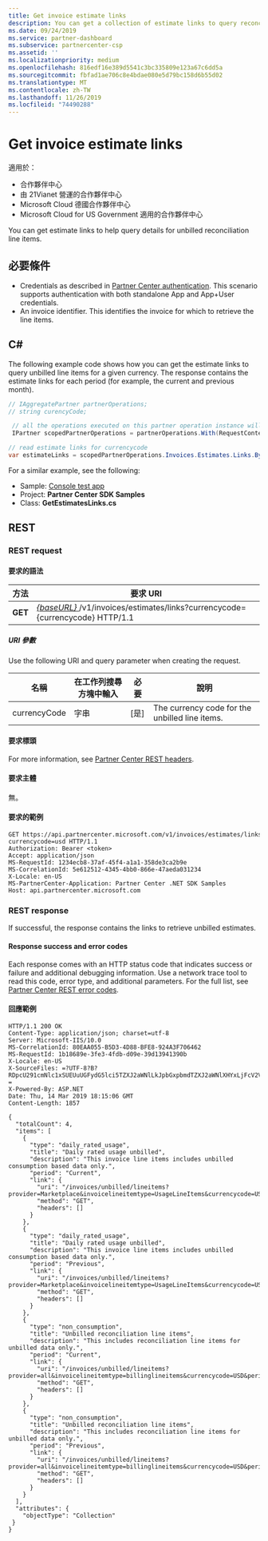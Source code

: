 ```yaml
---
title: Get invoice estimate links
description: You can get a collection of estimate links to query reconciliation line item details.
ms.date: 09/24/2019
ms.service: partner-dashboard
ms.subservice: partnercenter-csp
ms.assetid: ''
ms.localizationpriority: medium
ms.openlocfilehash: 816edf16e389d5541c3bc335809e123a67c6dd5a
ms.sourcegitcommit: fbfad1ae706c8e4bdae080e5d79bc158d6b55d02
ms.translationtype: MT
ms.contentlocale: zh-TW
ms.lasthandoff: 11/26/2019
ms.locfileid: "74490288"
---
```

# <a name="get-invoice-estimate-links"></a>Get invoice estimate links

適用於：

- 合作夥伴中心
- 由 21Vianet 營運的合作夥伴中心
- Microsoft Cloud 德國合作夥伴中心
- Microsoft Cloud for US Government 適用的合作夥伴中心

You can get estimate links to help query details for unbilled reconciliation line items.

## <a name="prerequisites"></a>必要條件

- Credentials as described in [Partner Center authentication](partner-center-authentication.md). This scenario supports authentication with both standalone App and App+User credentials.
- An invoice identifier. This identifies the invoice for which to retrieve the line items.

## <a name="c"></a>C\#

The following example code shows how you can get the estimate links to query unbilled line items for a given currency. The response contains the estimate links for each period (for example, the current and previous month).

``` csharp
// IAggregatePartner partnerOperations;
// string curencyCode;

 // all the operations executed on this partner operation instance will share the same correlation Id but will differ in request Id
 IPartner scopedPartnerOperations = partnerOperations.With(RequestContextFactory.Instance.Create(Guid.NewGuid()));

// read estimate links for currencycode
var estimateLinks = scopedPartnerOperations.Invoices.Estimates.Links.ByCurrency(curencyCode).Get();  
```

For a similar example, see the following:

- Sample: [Console test app](console-test-app.md)
- Project: **Partner Center SDK Samples**
- Class: **GetEstimatesLinks.cs**

## <a name="rest"></a>REST

### <a name="rest-request"></a>REST request

#### <a name="request-syntax"></a>要求的語法

| 方法  | 要求 URI                                                                                                 |
|---------|-------------------------------------------------------------------------------------------------------------|
| **GET** | [ *{baseURL}* ](partner-center-rest-urls.md)/v1/invoices/estimates/links?currencycode={currencycode} HTTP/1.1 |

##### <a name="uri-parameters"></a>URI 參數

Use the following URI and query parameter when creating the request.

| 名稱                   | 在工作列搜尋方塊中輸入   | 必要 | 說明                                                       |
|------------------------|--------|----------|-------------------------------------------------------------------|
| currencyCode           | 字串 | [是]      | The currency code for the unbilled line items.                    |

#### <a name="request-headers"></a>要求標頭

For more information, see [Partner Center REST headers](headers.md).

#### <a name="request-body"></a>要求主體

無。

#### <a name="request-example"></a>要求的範例

```http
GET https://api.partnercenter.microsoft.com/v1/invoices/estimates/links?currencycode=usd HTTP/1.1
Authorization: Bearer <token>
Accept: application/json
MS-RequestId: 1234ecb8-37af-45f4-a1a1-358de3ca2b9e
MS-CorrelationId: 5e612512-4345-4bb0-866e-47aeda031234
X-Locale: en-US
MS-PartnerCenter-Application: Partner Center .NET SDK Samples
Host: api.partnercenter.microsoft.com
```

### <a name="rest-response"></a>REST response

If successful, the response contains the links to retrieve unbilled estimates.

#### <a name="response-success-and-error-codes"></a>Response success and error codes

Each response comes with an HTTP status code that indicates success or failure and additional debugging information. Use a network trace tool to read this code, error type, and additional parameters. For the full list, see [Partner Center REST error codes](error-codes.md).

#### <a name="response-example"></a>回應範例

```http
HTTP/1.1 200 OK
Content-Type: application/json; charset=utf-8
Server: Microsoft-IIS/10.0
MS-CorrelationId: 80EAA055-B5D3-4D88-BFE8-924A3F706462
MS-RequestId: 1b18689e-3fe3-4fdb-d09e-39d13941390b
X-Locale: en-US
X-SourceFiles: =?UTF-8?B?RDpcU291cmNlc1xSUEUuUGFydG5lci5TZXJ2aWNlLkJpbGxpbmdTZXJ2aWNlXHYxLjFcV2ViQXBpc1xCaWxsaW5nU2VydmljZS5WMi5XZWJcdjFcaW52b2ljZXNcZXN0aW1hdGVzXGxpbmtz?=
X-Powered-By: ASP.NET
Date: Thu, 14 Mar 2019 18:15:06 GMT
Content-Length: 1857

{
  "totalCount": 4,
  "items": [
    {
      "type": "daily_rated_usage",
      "title": "Daily rated usage unbilled",
      "description": "This invoice line items includes unbilled consumption based data only.",
      "period": "Current",
      "link": {
        "uri": "/invoices/unbilled/lineitems?provider=Marketplace&invoicelineitemtype=UsageLineItems&currencycode=USD&period=current&size=2000",
        "method": "GET",
        "headers": []
      }
    },
    {
      "type": "daily_rated_usage",
      "title": "Daily rated usage unbilled",
      "description": "This invoice line items includes unbilled consumption based data only.",
      "period": "Previous",
      "link": {
        "uri": "/invoices/unbilled/lineitems?provider=Marketplace&invoicelineitemtype=UsageLineItems&currencycode=USD&period=previous&size=2000",
        "method": "GET",
        "headers": []
      }
    },
    {
      "type": "non_consumption",
      "title": "Unbilled reconciliation line items",
      "description": "This includes reconciliation line items for unbilled data only.",
      "period": "Current",
      "link": {
        "uri": "/invoices/unbilled/lineitems?provider=all&invoicelineitemtype=billinglineitems&currencycode=USD&period=current&size=2000",
        "method": "GET",
        "headers": []
      }
    },
    {
      "type": "non_consumption",
      "title": "Unbilled reconciliation line items",
      "description": "This includes reconciliation line items for unbilled data only.",
      "period": "Previous",
      "link": {
        "uri": "/invoices/unbilled/lineitems?provider=all&invoicelineitemtype=billinglineitems&currencycode=USD&period=previous&size=2000",
        "method": "GET",
        "headers": []
      }
    }
  ],
  "attributes": {
    "objectType": "Collection"
 }
}
```
